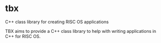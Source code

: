 # tbx
C++ class library for creating RISC OS applications

TBX aims to provide a C++ class library to help with writing applications in C++ for RISC OS.
